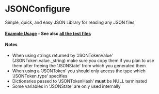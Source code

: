 # JSONConfigure
Simple, quick, and easy JSON Library for reading any JSON files

#### [Example Usage](src/tests/example.c) - See also [all the test files](src/tests/)

#### Notes
- When using strings returned by 'JSONTokenValue' (JSONToken.value._string) make sure you copy them if you plan to use them after freeing the 'JSONState' from which you generated them
- When using a 'JSONToken' you should only access the type which 'JSONToken.type' specifies
- Dictionaries passed to 'JSONTokenHash' **must** be NULL terminated
- Some variables in 'JSONState' are only used internally
